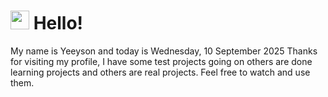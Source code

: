  <h1>
    <img src="https://emojis.slackmojis.com/emojis/images/1643510097/45343/hi.gif?1643510097" width="30"/> 
    Hello!
 </h1>
 <p>
    My name is Yeeyson and today is Wednesday, 10 September 2025
    Thanks for visiting my profile, I have some test projects going on others are done learning projects and others are real projects.
    Feel free to watch and use them.
 </p>